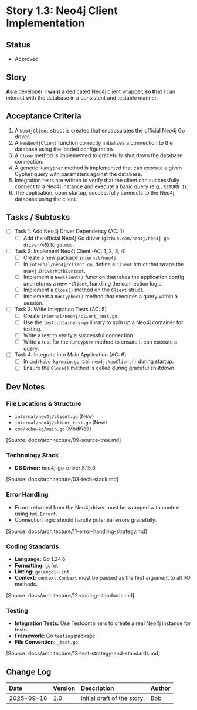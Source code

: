 # Story 1.3: Neo4j Client Implementation

## Status
- Approved

## Story
**As a** developer,
**I want** a dedicated Neo4j client wrapper,
**so that** I can interact with the database in a consistent and testable manner.

## Acceptance Criteria
1. A `Neo4jClient` struct is created that encapsulates the official Neo4j Go driver.
2. A `NewNeo4jClient` function correctly initializes a connection to the database using the loaded configuration.
3. A `Close` method is implemented to gracefully shut down the database connection.
4. A generic `RunCypher` method is implemented that can execute a given Cypher query with parameters against the database.
5. Integration tests are written to verify that the client can successfully connect to a Neo4j instance and execute a basic query (e.g., `RETURN 1`).
6. The application, upon startup, successfully connects to the Neo4j database using the client.

## Tasks / Subtasks
- [ ] Task 1: Add Neo4j Driver Dependency (AC: 1)
  - [ ] Add the official Neo4j Go driver (`github.com/neo4j/neo4j-go-driver/v5`) to `go.mod`.
- [ ] Task 2: Implement Neo4j Client (AC: 1, 2, 3, 4)
  - [ ] Create a new package `internal/neo4j`.
  - [ ] In `internal/neo4j/client.go`, define a `Client` struct that wraps the `neo4j.DriverWithContext`.
  - [ ] Implement a `NewClient()` function that takes the application config and returns a new `*Client`, handling the connection logic.
  - [ ] Implement a `Close()` method on the `Client` struct.
  - [ ] Implement a `RunCypher()` method that executes a query within a session.
- [ ] Task 3: Write Integration Tests (AC: 5)
  - [ ] Create `internal/neo4j/client_test.go`.
  - [ ] Use the `testcontainers-go` library to spin up a Neo4j container for testing.
  - [ ] Write a test to verify a successful connection.
  - [ ] Write a test for the `RunCypher` method to ensure it can execute a query.
- [ ] Task 4: Integrate into Main Application (AC: 6)
  - [ ] In `cmd/kube-kg/main.go`, call `neo4j.NewClient()` during startup.
  - [ ] Ensure the `Close()` method is called during graceful shutdown.

## Dev Notes

### File Locations & Structure
- `internal/neo4j/client.go` (New)
- `internal/neo4j/client_test.go` (New)
- `cmd/kube-kg/main.go` (Modified)

[Source: docs/architecture/09-source-tree.md]

### Technology Stack
- **DB Driver:** neo4j-go-driver 5.15.0

[Source: docs/architecture/03-tech-stack.md]

### Error Handling
- Errors returned from the Neo4j driver must be wrapped with context using `fmt.Errorf`.
- Connection logic should handle potential errors gracefully.

[Source: docs/architecture/11-error-handling-strategy.md]

### Coding Standards
- **Language:** Go 1.24.6
- **Formatting:** `gofmt`
- **Linting:** `golangci-lint`
- **Context:** `context.Context` must be passed as the first argument to all I/O methods.

[Source: docs/architecture/12-coding-standards.md]

### Testing
- **Integration Tests:** Use Testcontainers to create a real Neo4j instance for tests.
- **Framework:** Go `testing` package.
- **File Convention:** `_test.go`.

[Source: docs/architecture/13-test-strategy-and-standards.md]

## Change Log

| Date       | Version | Description                | Author |
| :--------- | :------ | :------------------------- | :----- |
| 2025-09-18 | 1.0     | Initial draft of the story. | Bob    |
